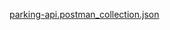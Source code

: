 [parking-api.postman_collection.json](https://github.com/Daniiljv/Exam5/files/14468956/parking-api.postman_collection.json)


